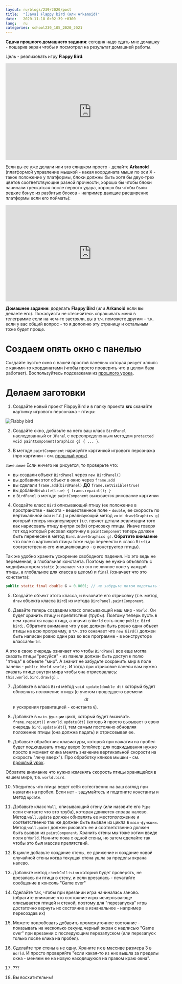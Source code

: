 ```yaml
---
layout: ru/blogs/239/2020/post
title:  "[Java] Flappy bird (или Arkanoid)"
date:   2020-11-18 0:02:39 +0300
lang:   ru
categories: school239_105_2020_2021
---
```


**Сдача прошлого домашнего задания**: сегодня надо сдать мне домашку - пошарив экран чтобы я посмотрел на результат домашней работы.

Цель - реализовать игру **Flappy Bird**:

<iframe width="560" height="315" src="https://www.youtube.com/embed/fQoJZuBwrkU" frameborder="0" allow="accelerometer; autoplay; encrypted-media; gyroscope; picture-in-picture" allowfullscreen></iframe>

Если вы ее уже делали или это слишком просто - делайте **Arkanoid** (платформой управление мышкой - какая координата мыши по оси X - такое положение у платформы, блоки должны быть хотя бы двух-трех цветов соответствующие разной прочности, хорошо бы чтобы блоки начинали трескаться после первого удара, хорошо бы чтобы были редкие бонус из разбитых блоков - например дающие расширение платформы если его поймать):

<iframe width="560" height="315" src="https://www.youtube.com/embed/tn6-zcSxrO4" frameborder="0" allow="accelerometer; autoplay; encrypted-media; gyroscope; picture-in-picture" allowfullscreen></iframe>

**Домашнее задание**: доделать **Flappy Bird** (или **Arkanoid** если вы делаете его). Пожалуйста не стесняйтесь спрашивать меня в телеграмме если на чем-то застряли, вы в т.ч. поможете другим - т.к. если у вас общий вопрос - то я дополню эту страницу и остальным тоже будет проще.

Создаем опять окно с панелью
===============

Создайте пустое окно с вашей простой панелью которая рисует эллипс с какими-то координатами (чтобы просто проверить что в целом база работает). Воспользуйтесь подсказками из [прошлого урока](/blogs/239/2020/school239_105_2020_2021/2020/11/10/images-and-mouse.html).

Делаем заготовки
===============

1) Создайте новый проект FlappyBird и в папку проекта **src** скачайте  картинку игрового персонажа - птицы:

![Flabby bird](/static/flabby_bird/bird.png)

2) Создайте окно, добавьте на него ваш класс ```BirdPanel``` наследованный от ```JPanel``` с переопределенным методом ```protected void paintComponent(Graphics g) { ... }```.

3) В методе ```paintComponent``` нарисуйте картинкой игрового персонажа (про картинки - см. [прошлый урок](/blogs/239/2020/school239_105_2020_2021/2020/11/10/images-and-mouse.html)).

```Замечание``` Если ничего не рисуется, то проверьте что:

 - вы создали объект ```BirdPanel``` через ```new BirdPanel()```
 - вы добавили этот объект в окно через ```frame.add```
 - вы сделали ```frame.add(birdPanel)``` **ДО** ```frame.setVisible(true)```
 - вы добавили ```while(true) { frame.repaint(); }```
 - в ```BirdPanel``` в методе ```paintComponent``` вызывается рисование картинки

4) Создайте класс ```Bird``` описывающий птицу (ее положение в пространстве - высота - вещественное поле - ```double```, ее скорость по вертикальной оси и т.п.) и реализующий метод ```void draw(Graphics g)``` который теперь инкапсулирует (т.е. прячет детали реализации того как нарисовать птицу внутри себя) отрисовку птицы. Иначе говоря тот код который рисовал картинку в ```paintComponent``` теперь должен быть перенесен в метод ```Bird.draw(Graphics g)```. **Обратите внимание** что поле с картинкой птицы тоже надо перенести в класс ```Bird``` (и соответственно его инициализацию - в конструктор птицы).

Так же удобно хранить ускорение свободного падения. Но это ведь не переменная, а глобальная константа. Поэтому ее нужно объявлять с модификатором ```static``` (означает что это не личное поле у каждой птицы, а глобальное для класса в целом) и ```final``` (означает что это константа):

```java
public static final double G = 0.0001; // не забудьте потом подогнать так чтобы птица вела себя правдоподобно
```

5) Создайте объект этого класса, и вызовите его отрисовку (т.е. метод ```draw``` объекта класса ```Bird```) из метода ```BirdPanel.paintComponent```.

6) Давайте теперь создадим класс описывающий наш мир - ```World```. Он будет хранить птицу и препятствия (трубы). Поэтому теперь пусть в нем хранится наша птица, а значит в ```World``` есть поле ```public Bird bird;```. Обратите внимание что у вас должен быть ровно один объект птицы на всю программу, в т.ч. это означает что ```new Bird()``` должен быть написан ровно один раз во все программе - в конструкторе класса ```World```.

А это в свою очередь означает что чтобы ```BirdPanel``` все еще могла сказать птицы "рисуйся" - из панели должен быть доступ к полю "птица" в объекте "мир". А значит не забудьте сохранить мир в поле панели - ```public World world;```. И тогда при отрисовке панели вам нужно сказать птице внутри мира чтобы она отрисовалась: ```this.world.bird.draw(g);```.

7) Добавьте в класс ```Bird``` метод ```void update(double dt)``` который будет обновлять положение птицы (с учетом прошедшего времени $$dt$$ и ускорения гравитацией - константа ```G```).

8) Добавьте в ```main-функции``` цикл, который будет вызывать ```frame.repaint()``` и ```world.update(dt)``` (который просто вызывает в свою очередь ```bird.update(dt)```), тем самым постоянно обновляя положение птицы (она должна падать) и отрисовывая ее.

9) Добавьте обработчик клавиатуры, который при нажатии на пробел будет подкидывать птицу вверх (спойлер: для подкидывания нужно просто в момент клика менять значение вертикальной скорости на скорость "лечу вверх"). Про обработку кликов мышки - см. [прошлый урок](/blogs/239/2020/school239_105_2020_2021/2020/11/10/images-and-mouse.html).

Обратите внимание что нужно изменять скорость птицы хранящейся в нашем мире, т.е. ```world.bird```.

10) Убедитесь что птица ведет себя естественно на ваш взгляд при нажатии на пробел. Если нет - задумайтесь и подгоните константы и метод ```update```.

11) Добавьте класс ```Wall```, описывающий стену (или назовите его ```Pipe``` если считаете что это труба), которая движется справа налево. Метод ```wall.update``` должен обновлять ее местоположение и соответственно так же должен быть вызван из цикла в ```main-функции```. Метод ```wall.paint``` должен рисовать ее и соответственно должен быть вызван из ```paintComponent```. Хранить стены мы тоже хотим ввиде поля в ```World```. Начните пока с одной стены, но затем сделайте так чтобы это был массив препятствий.

12) В цикле добавьте создание стены, ее движение и создание новой случайной стены когда текущая стена ушла за пределы экрана налево.

13) Добавьте метод ```checkCollision``` который будет проверять, не врезалась ли птица в стену, и если врезалась - печатайте сообщение в консоль "Game over"

14) Сделайте так, чтобы при врезании игра начиналась заново. (обратите внимание что состояние игры исчерпывающе описывается птицей и стеной, поэтому для "перезапуска" игры достаточно вернуть их состояние в изначальное - например пересоздав их)

15) Можете попробовать добавить промежуточное состояние - показывать на несколько секунд черный экран с надписью "Game over" при врезании с последующим перезапуском (или перезапуск только после клика на пробел).

16) Сделайте три стены а не одну. Храните их в массиве размера 3 в ```World```. И просто проверяйте "если какая-то из них вышла за пределы окна - меняем ее на новую находящуюся на правом краю окна".

16) ???

17) Вы восхитительны!
